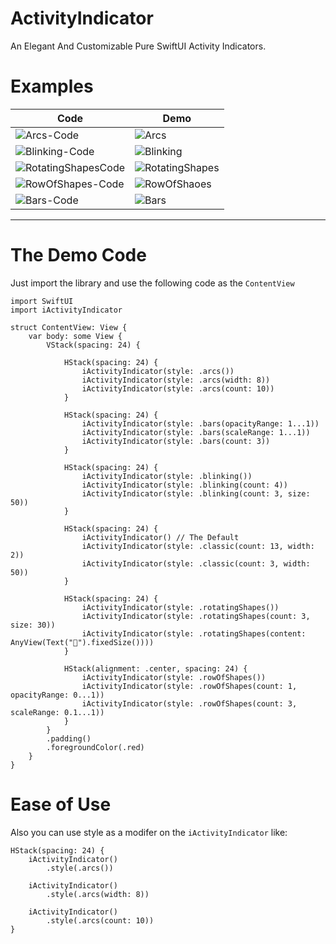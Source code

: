 # ActivityIndicator

An Elegant And Customizable Pure SwiftUI Activity Indicators.


# Examples

Code | Demo
--- | ---
![Arcs-Code][11] | ![Arcs][1]
![Blinking-Code][9] | ![Blinking][2]
![RotatingShapesCode][7] | ![RotatingShapes][3]
![RowOfShapes-Code][6] | ![RowOfShaoes][4]
![Bars-Code][10] | ![Bars][5]



  [1]: https://i.stack.imgur.com/kVFyr.gif
  [2]: https://i.stack.imgur.com/J9dvw.gif
  [3]: https://i.stack.imgur.com/zxoqs.gif
  [4]: https://i.stack.imgur.com/wFRVi.gif
  [5]: https://i.stack.imgur.com/2TwUG.gif
  [6]: https://i.stack.imgur.com/gdaNb.png
  [7]: https://i.stack.imgur.com/PRD5B.png
  [8]: https://i.stack.imgur.com/DMFLk.png
  [9]: https://i.stack.imgur.com/xalsy.png
  [10]: https://i.stack.imgur.com/YHkfX.png
  [11]: https://i.stack.imgur.com/XLPvH.png
  
  ---
# The Demo Code

Just import the library and use the following code as the `ContentView`

```
import SwiftUI
import iActivityIndicator

struct ContentView: View {
    var body: some View {
        VStack(spacing: 24) {

            HStack(spacing: 24) {
                iActivityIndicator(style: .arcs())
                iActivityIndicator(style: .arcs(width: 8))
                iActivityIndicator(style: .arcs(count: 10))
            }

            HStack(spacing: 24) {
                iActivityIndicator(style: .bars(opacityRange: 1...1))
                iActivityIndicator(style: .bars(scaleRange: 1...1))
                iActivityIndicator(style: .bars(count: 3))
            }

            HStack(spacing: 24) {
                iActivityIndicator(style: .blinking())
                iActivityIndicator(style: .blinking(count: 4))
                iActivityIndicator(style: .blinking(count: 3, size: 50))
            }

            HStack(spacing: 24) {
                iActivityIndicator() // The Default
                iActivityIndicator(style: .classic(count: 13, width: 2))
                iActivityIndicator(style: .classic(count: 3, width: 50))
            }

            HStack(spacing: 24) {
                iActivityIndicator(style: .rotatingShapes())
                iActivityIndicator(style: .rotatingShapes(count: 3, size: 30))
                iActivityIndicator(style: .rotatingShapes(content: AnyView(Text("🎃").fixedSize())))
            }

            HStack(alignment: .center, spacing: 24) {
                iActivityIndicator(style: .rowOfShapes())
                iActivityIndicator(style: .rowOfShapes(count: 1, opacityRange: 0...1))
                iActivityIndicator(style: .rowOfShapes(count: 3, scaleRange: 0.1...1))
            }
        }
        .padding()
        .foregroundColor(.red)
    }
}
```

# Ease of Use

Also you can use style as a modifer on the `iActivityIndicator` like:

```
HStack(spacing: 24) {
    iActivityIndicator()
        .style(.arcs())

    iActivityIndicator()
        .style(.arcs(width: 8))

    iActivityIndicator()
        .style(.arcs(count: 10))
}
```
